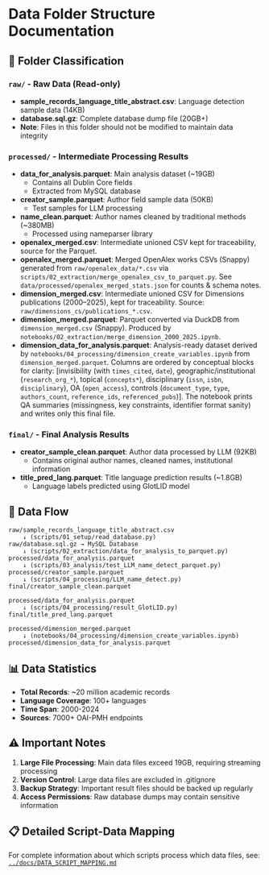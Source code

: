 # Data Folder Structure Documentation

## 📁 Folder Classification

### `raw/` - Raw Data (Read-only)
- **sample_records_language_title_abstract.csv**: Language detection sample data (14KB)
- **database.sql.gz**: Complete database dump file (20GB+)
- **Note**: Files in this folder should not be modified to maintain data integrity

### `processed/` - Intermediate Processing Results
- **data_for_analysis.parquet**: Main analysis dataset (~19GB)
  - Contains all Dublin Core fields
  - Extracted from MySQL database
- **creator_sample.parquet**: Author field sample data (50KB)
  - Test samples for LLM processing
- **name_clean.parquet**: Author names cleaned by traditional methods (~380MB)
  - Processed using nameparser library
- **openalex_merged.csv**: Intermediate unioned CSV kept for traceability, source for the Parquet.
- **openalex_merged.parquet**: Merged OpenAlex works CSVs (Snappy) generated from `raw/openalex_data/*.csv` via `scripts/02_extraction/merge_openalex_csv_to_parquet.py`. See `data/processed/openalex_merged_stats.json` for counts & schema notes.
 - **dimension_merged.csv**: Intermediate unioned CSV for Dimensions publications (2000–2025), kept for traceability. Source: `raw/dimensions_cs/publications_*.csv`.
 - **dimension_merged.parquet**: Parquet converted via DuckDB from `dimension_merged.csv` (Snappy). Produced by `notebooks/02_extraction/merge_dimension_2000_2025.ipynb`.
 - **dimension_data_for_analysis.parquet**: Analysis-ready dataset derived by `notebooks/04_processing/dimension_create_variables.ipynb` from `dimension_merged.parquet`. Columns are ordered by conceptual blocks for clarity: [invisibility (with `times_cited`, `date`), geographic/institutional (`research_org_*`), topical (`concepts*`), disciplinary (`issn`, `isbn`, `disciplinary`), OA (`open_access`), controls (`document_type`, `type`, `authors_count`, `reference_ids`, `referenced_pubs`)]. The notebook prints QA summaries (missingness, key constraints, identifier format sanity) and writes only this final file.

### `final/` - Final Analysis Results
- **creator_sample_clean.parquet**: Author data processed by LLM (92KB)
  - Contains original author names, cleaned names, institutional information
- **title_pred_lang.parquet**: Title language prediction results (~1.8GB)
  - Language labels predicted using GlotLID model

## 🔄 Data Flow

```
raw/sample_records_language_title_abstract.csv
    ↓ (scripts/01_setup/read_database.py)
raw/database.sql.gz → MySQL Database
    ↓ (scripts/02_extraction/data_for_analysis_to_parquet.py)
processed/data_for_analysis.parquet
    ↓ (scripts/03_analysis/test_LLM_name_detect_parquet.py)
processed/creator_sample.parquet
    ↓ (scripts/04_processing/LLM_name_detect.py)
final/creator_sample_clean.parquet

processed/data_for_analysis.parquet
    ↓ (scripts/04_processing/result_GlotLID.py)
final/title_pred_lang.parquet

processed/dimension_merged.parquet
    ↓ (notebooks/04_processing/dimension_create_variables.ipynb)
processed/dimension_data_for_analysis.parquet
```

## 📊 Data Statistics

- **Total Records**: ~20 million academic records
- **Language Coverage**: 100+ languages
- **Time Span**: 2000-2024
- **Sources**: 7000+ OAI-PMH endpoints

## ⚠️ Important Notes

1. **Large File Processing**: Main data files exceed 19GB, requiring streaming processing
2. **Version Control**: Large data files are excluded in .gitignore
3. **Backup Strategy**: Important result files should be backed up regularly
4. **Access Permissions**: Raw database dumps may contain sensitive information

## 📋 Detailed Script-Data Mapping

For complete information about which scripts process which data files, see: [`../docs/DATA_SCRIPT_MAPPING.md`](../docs/DATA_SCRIPT_MAPPING.md)
